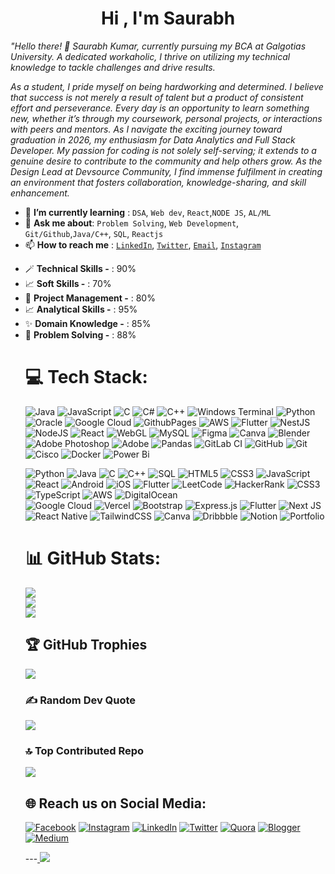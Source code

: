<h1 align="center">Hi , I'm Saurabh </h1>

<p><i> "Hello there! 👋 Saurabh Kumar, currently pursuing my BCA at Galgotias University. A dedicated workaholic, I thrive on utilizing my technical knowledge to tackle challenges and drive results.

As a student, I pride myself on being hardworking and determined. I believe that success is not merely a result of talent but a product of consistent effort and perseverance. Every day is an opportunity to learn something new, whether it’s through my coursework, personal projects, or interactions with peers and mentors. As I navigate the exciting journey toward graduation in 2026, my enthusiasm for Data Analytics and Full Stack Developer. My passion for coding is not solely self-serving; it extends to a genuine desire to contribute to the community and help others grow. As the Design Lead at Devsource Community, I find immense fulfilment in creating an environment that fosters collaboration, knowledge-sharing, and skill enhancement. </b> </i></p>

<ul>
<li> 🌱 <b>I’m currently learning</b> : <code>DSA</code>, <code>Web dev</code>, <code>React</code>,<code>NODE JS</code>, <code>AL/ML</code></li>
<li> 💬 <b>Ask me about</b>: <code>Problem Solving</code>, <code>Web Development</code>, <code>Git/Github</code>,<code>Java/C++</code>, <code>SQL</code>, <code>Reactjs</code></</li>
<li> 📫 <b>How to reach me</b> : <code><a href="https://www.linkedin.com/in/Saurabhtbj1201/">LinkedIn</a></code>, <code><a href="https://x.com/saurabhtbj1201">Twitter</a></code>, <code><a href="https://mail.google.com/mail/u/0/#inbox?compose=jrjtXRGBfCQdtPfRPCldgGjHSXcsRfnxhXRmBFdXNxfMRfcwmccKdMPXQrqGlZShgRTQDBKg">Email</a></code>, <code><a href="https://www.instagram.com/saurabhtbj1201">Instagram</a></code></li>
</ul>

<ul>           
<li> 🪄 <b>Technical Skills -</b>   : 90% 
<li>   📈 <b>Soft Skills -</b> : 70%                         
<li> 🔖 <b>Project Management -</b> : 80%  
<li> 📈  <b>Analytical Skills -</b> : 95%                   
<li> ✨ <b>Domain Knowledge -</b>   : 85%       
<li>   📱 <b> Problem Solving -</b> : 88%                    
<u1>

# 💻 Tech Stack:


![Java](https://img.shields.io/badge/java-%23ED8B00.svg?style=flat&logo=openjdk&logoColor=white)
![JavaScript](https://img.shields.io/badge/javascript-%23323330.svg?style=flat&logo=javascript&logoColor=%23F7DF1E) 
![C](https://img.shields.io/badge/c-%2300599C.svg?style=flat&logo=c&logoColor=white) 
![C#](https://img.shields.io/badge/c%23-%23239120.svg?style=flat&logo=csharp&logoColor=white) 
![C++](https://img.shields.io/badge/c++-%2300599C.svg?style=flat&logo=c%2B%2B&logoColor=white) 
![Windows Terminal](https://img.shields.io/badge/Windows%20Terminal-%234D4D4D.svg?style=flat&logo=windows-terminal&logoColor=white) 
![Python](https://img.shields.io/badge/python-3670A0?style=flat&logo=python&logoColor=ffdd54) 
![Oracle](https://img.shields.io/badge/Oracle-F80000?style=flat&logo=oracle&logoColor=white) 
![Google Cloud](https://img.shields.io/badge/GoogleCloud-%234285F4.svg?style=flat&logo=google-cloud&logoColor=white) 
![GithubPages](https://img.shields.io/badge/github%20pages-121013?style=flat&logo=github&logoColor=white)
![AWS](https://img.shields.io/badge/AWS-%23FF9900.svg?style=flat&logo=amazon-aws&logoColor=white) 
![Flutter](https://img.shields.io/badge/Flutter-%2302569B.svg?style=flat&logo=Flutter&logoColor=white) 
![NestJS](https://img.shields.io/badge/nestjs-%23E0234E.svg?style=flat&logo=nestjs&logoColor=white)
![NodeJS](https://img.shields.io/badge/node.js-6DA55F?style=flat&logo=node.js&logoColor=white) 
![React](https://img.shields.io/badge/react-%2320232a.svg?style=flat&logo=react&logoColor=%2361DAFB) 
![WebGL](https://img.shields.io/badge/WebGL-990000?logo=webgl&logoColor=white&style=flat)
![MySQL](https://img.shields.io/badge/mysql-4479A1.svg?style=flat&logo=mysql&logoColor=white) 
![Figma](https://img.shields.io/badge/figma-%23F24E1E.svg?style=flat&logo=figma&logoColor=white)
![Canva](https://img.shields.io/badge/Canva-%2300C4CC.svg?style=flat&logo=Canva&logoColor=white)
![Blender](https://img.shields.io/badge/blender-%23F5792A.svg?style=flat&logo=blender&logoColor=white) 
![Adobe Photoshop](https://img.shields.io/badge/adobe%20photoshop-%2331A8FF.svg?style=flat&logo=adobe%20photoshop&logoColor=white) 
![Adobe](https://img.shields.io/badge/adobe-%23FF0000.svg?style=flat&logo=adobe&logoColor=white)
![Pandas](https://img.shields.io/badge/pandas-%23150458.svg?style=flat&logo=pandas&logoColor=white)
![GitLab CI](https://img.shields.io/badge/gitlab%20CI-%23181717.svg?style=flat&logo=gitlab&logoColor=white)
![GitHub](https://img.shields.io/badge/github-%23121011.svg?style=flat&logo=github&logoColor=white)
![Git](https://img.shields.io/badge/git-%23F05033.svg?style=flat&logo=git&logoColor=white) 
![Cisco](https://img.shields.io/badge/cisco-%23049fd9.svg?style=flat&logo=cisco&logoColor=black)
![Docker](https://img.shields.io/badge/docker-%230db7ed.svg?style=flat&logo=docker&logoColor=white)
![Power Bi](https://img.shields.io/badge/power_bi-F2C811?style=flat&logo=powerbi&logoColor=black)

![Python](https://img.shields.io/badge/Python-3776AB?style=for-the-badge&logo=python&logoColor=white)
![Java](https://img.shields.io/badge/Java-007396?style=for-the-badge&logo=java&logoColor=white)
![C](https://img.shields.io/badge/C-00599C?style=for-the-badge&logo=C&logoColor=white)
![C++](https://img.shields.io/badge/C++-00599C?style=for-the-badge&logo=cplusplus&logoColor=white)
![SQL](https://img.shields.io/badge/SQL-%230167ff.svg?style=for-the-badge&logo=sql&logoColor=white) 
![HTML5](https://img.shields.io/badge/HTML5-E34F26?style=for-the-badge&logo=html5&logoColor=white)
![CSS3](https://img.shields.io/badge/CSS3-1572B6?style=for-the-badge&logo=css3&logoColor=white)
![JavaScript](https://img.shields.io/badge/JavaScript-F7DF1E?style=for-the-badge&logo=javascript&logoColor=black)
![React](https://img.shields.io/badge/React-20232A?style=for-the-badge&logo=react&logoColor=61DAFB)
![Android](https://img.shields.io/badge/Android-3DDC84?style=for-the-badge&logo=android&logoColor=white)
![iOS](https://img.shields.io/badge/iOS-000000?style=for-the-badge&logo=ios&logoColor=white)
![Flutter](https://img.shields.io/badge/Flutter-02569B?style=for-the-badge&logo=flutter&logoColor=white)
![LeetCode](https://img.shields.io/badge/LeetCode-FFA116?style=for-the-badge&logo=leetcode&logoColor=white)
![HackerRank](https://img.shields.io/badge/HackerRank-2EC866?style=for-the-badge&logo=hackerrank&logoColor=white)
![CSS3](https://img.shields.io/badge/css3-%231572B6.svg?style=for-the-badge&logo=css3&logoColor=white)
![TypeScript](https://img.shields.io/badge/typescript-%23007ACC.svg?style=for-the-badge&logo=typescript&logoColor=white) 
![AWS](https://img.shields.io/badge/AWS-%23FF9900.svg?style=for-the-badge&logo=amazon-aws&logoColor=white) 
![DigitalOcean](https://img.shields.io/badge/DigitalOcean-%230167ff.svg?style=for-the-badge&logo=digitalOcean&logoColor=white)  
![Google Cloud](https://img.shields.io/badge/Google%20Cloud-%234285F4.svg?style=for-the-badge&logo=google-cloud&logoColor=white) 
![Vercel](https://img.shields.io/badge/vercel-%23000000.svg?style=for-the-badge&logo=vercel&logoColor=white) 
![Bootstrap](https://img.shields.io/badge/bootstrap-%23563D7C.svg?style=for-the-badge&logo=bootstrap&logoColor=white) 
![Express.js](https://img.shields.io/badge/express.js-%23404d59.svg?style=for-the-badge&logo=express&logoColor=%2361DAFB) 
![Flutter](https://img.shields.io/badge/Flutter-%2302569B.svg?style=for-the-badge&logo=Flutter&logoColor=white) 
![Next JS](https://img.shields.io/badge/Next-black?style=for-the-badge&logo=next.js&logoColor=white)
![React Native](https://img.shields.io/badge/react_native-%2320232a.svg?style=for-the-badge&logo=react&logoColor=%2361DAFB) 
![TailwindCSS](https://img.shields.io/badge/tailwindcss-%2338B2AC.svg?style=for-the-badge&logo=tailwind-css&logoColor=white) 
![Canva](https://img.shields.io/badge/Canva-%2300C4CC.svg?style=for-the-badge&logo=Canva&logoColor=white) 
![Dribbble](https://img.shields.io/badge/Dribbble-EA4C89?style=for-the-badge&logo=dribbble&logoColor=white) 
![Notion](https://img.shields.io/badge/Notion-%23000000.svg?style=for-the-badge&logo=notion&logoColor=white) 
![Portfolio](https://img.shields.io/badge/Portfolio-%23000000.svg?style=for-the-badge&logo=firefox&logoColor=#FF7139)


# 📊 GitHub Stats:
![](https://github-readme-stats.vercel.app/api?username=@Saurabhtbj1201&theme=neon&hide_border=false&include_all_commits=false&count_private=false)<br/>
![](https://github-readme-streak-stats.herokuapp.com/?user=@Saurabhtbj1201&theme=neon&hide_border=false)<br/>
![](https://github-readme-stats.vercel.app/api/top-langs/?username=@Saurabhtbj1201&theme=neon&hide_border=false&include_all_commits=false&count_private=false&layout=compact)

## 🏆 GitHub Trophies
![](https://github-profile-trophy.vercel.app/?username=@Saurabhtbj1201&theme=neon&no-frame=false&no-bg=false&margin-w=4)

### ✍️ Random Dev Quote
![](https://quotes-github-readme.vercel.app/api?type=horizontal&theme=radical)

### 🔝 Top Contributed Repo
![](https://github-contributor-stats.vercel.app/api?username=@Saurabhtbj1201&limit=5&theme=dark&combine_all_yearly_contributions=true)




## 🌐 Reach us on Social Media:
[![Facebook](https://img.shields.io/badge/Facebook-%231877F2.svg?logo=Facebook&logoColor=white)](https://www.facebook.com/Saurabhtbj1201) [![Instagram](https://img.shields.io/badge/Instagram-%23E4405F.svg?logo=Instagram&logoColor=white)](https://www.instagram.com/saurabhtbj1201) [![LinkedIn](https://img.shields.io/badge/LinkedIn-%230077B5.svg?logo=linkedin&logoColor=white)](https://linkedin.com/in/https://www.linkedin.com/in/saurabhtbj1201) [![Twitter](https://img.shields.io/badge/Twitter-%231DA1F2.svg?logo=Twitter&logoColor=white)](https://x.com/saurabhtbj1201) [![Quora](https://img.shields.io/badge/Quora-%23E4405F.svg?logo=Quora&logoColor=white)](https://www.quora.com/profile/Saurabh-Kumar-17241) [![Blogger](https://img.shields.io/badge/Blogger-%23E4409F.svg?logo=Blogger&logoColor=white)](https://saurabh-12.blogspot.com/)  [![Medium](https://img.shields.io/badge/Medium-%23E9555F.svg?logo=Medium&logoColor=white)](https://saurabh1201.medium.com/)


---<a href="https://visitcount.itsvg.in">
  <img src="https://visitcount.itsvg.in/api?id=Saurabhtbj1201&label=Profile%20Views&color=0&icon=2&pretty=true" />
</a>
<!-- Proudly created with GPRM ( https://gprm.itsvg.in ) -->
